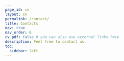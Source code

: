 ```yaml
---
page_id: cv
layout: cv
permalink: /contact/
title: Contacts
nav: true
nav_order: 6
cv_pdf: false # you can also use external links here
description: Feel free to contact us.
toc:
  sidebar: left
---
```

